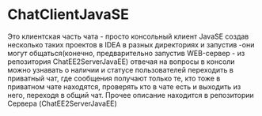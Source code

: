 # ChatClientJavaSE
Это клиентская часть чата  - просто консольный клиент JavaSE
создав несколько таких проектов в IDEA в разных директориях и запустив -они могут общаться(конечно, предварительно запустив WEB-сервер - из репозитория ChatEE2ServerJavaEE)
отвечая на вопросы в консоли можно узнавать о наличии и статусе пользователей
переходить в приватный чат, где сообщения получают только те, кто тоже в приватном чате находятся,
проверять кто в чате есть и выходить из него, переходя в общий чат.
Прочее описание находится в репозитории Сервера (ChatEE2ServerJavaEE)
